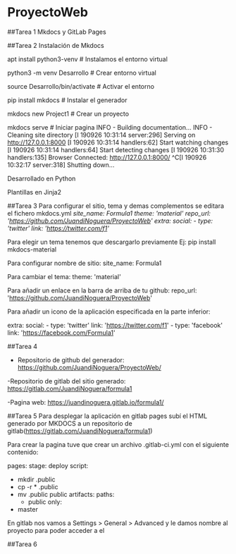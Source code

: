 # ProyectoWeb
##Tarea 1
Mkdocs y GitLab Pages

##Tarea 2
Instalación de Mkdocs

apt install python3-venv # Instalamos el entorno virtual

python3 -m venv Desarrollo # Crear entorno virtual

source Desarrollo/bin/activate # Activar el entorno

pip install mkdocs # Instalar el generador

mkdocs new Project1 # Crear un proyecto

mkdocs serve # Iniciar pagina
INFO - Building documentation...
INFO - Cleaning site directory
[I 190926 10:31:14 server:296] Serving on http://127.0.0.1:8000
[I 190926 10:31:14 handlers:62] Start watching changes
[I 190926 10:31:14 handlers:64] Start detecting changes
[I 190926 10:31:30 handlers:135] Browser Connected: http://127.0.0.1:8000/
^C[I 190926 10:32:17 server:318] Shutting down...

Desarrollado en Python

Plantillas en Jinja2

##Tarea 3
Para configurar el sitio, tema y demas complementos se editara el fichero mkdocs.yml
_site_name: Formula1
theme: 'material'
repo_url: 'https://github.com/JuandiNoguera/ProyectoWeb'
extra:
   social:
      - type: 'twitter'
link: 'https://twitter.com/f1'_

Para elegir un tema tenemos que descargarlo previamente Ej: pip install mkdocs-material

Para configurar nombre de sitio: site_name: Formula1

Para cambiar el tema: theme: 'material'

Para añadir un enlace en la barra de arriba de tu github: repo_url: 'https://github.com/JuandiNoguera/ProyectoWeb'

Para añadir un icono de la aplicación especificada en la parte inferior:

extra:
   social:
      - type: 'twitter'
        link: 'https://twitter.com/f1'
      - type: 'facebook'
        link: 'https://facebook.com/Formula1'


##Tarea 4
- Repositorio de github del generador: https://github.com/JuandiNoguera/ProyectoWeb/

-Repositorio de gitlab del sitio generado: https://gitlab.com/JuandiNoguera/formula1

-Pagina web: https://juandinoguera.gitlab.io/formula1/

##Tarea 5
Para desplegar la aplicación en gitlab pages subí el HTML generado por MKDOCS a un repositorio de gitlab(https://gitlab.com/JuandiNoguera/formula1)

Para crear la pagina tuve que crear un archivo .gitlab-ci.yml con el siguiente contenido:

pages:
  stage: deploy
  script:
  - mkdir .public
  - cp -r * .public
  - mv .public public
  artifacts:
    paths:
    - public
  only:
  - master

En gitlab nos vamos a Settings > General > Advanced y le damos nombre al proyecto para poder acceder a el

##Tarea 6
